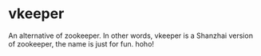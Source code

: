 # vkeeper
An alternative of zookeeper. In other words, vkeeper is a Shanzhai version of zookeeper, the name is just for fun. hoho!

